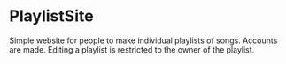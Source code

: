 # PlaylistSite
Simple website for people to make individual playlists of songs. Accounts are made. Editing a playlist is restricted to the owner of the playlist.
